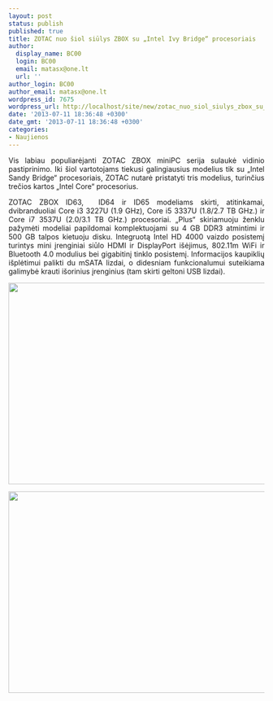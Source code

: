 ```yaml
---
layout: post
status: publish
published: true
title: ZOTAC nuo šiol siūlys ZBOX su „Intel Ivy Bridge“ procesoriais
author:
  display_name: BC00
  login: BC00
  email: matasx@one.lt
  url: ''
author_login: BC00
author_email: matasx@one.lt
wordpress_id: 7675
wordpress_url: http://localhost/site/new/zotac_nuo_siol_siulys_zbox_su_ivy_bridge_procesoriais/
date: '2013-07-11 18:36:48 +0300'
date_gmt: '2013-07-11 18:36:48 +0300'
categories:
- Naujienos
---
```

<p style="text-align: justify;">
	Vis labiau populiarėjanti ZOTAC ZBOX miniPC serija sulaukė vidinio pastiprinimo. Iki &scaron;iol vartotojams tiekusi galingiausius modelius tik su &bdquo;Intel Sandy Bridge&ldquo; procesoriais, ZOTAC nutarė pristatyti tris modelius, turinčius trečios kartos &bdquo;Intel Core&ldquo; procesorius.</p>
<p style="text-align: justify;">
	ZOTAC ZBOX ID63,&nbsp; ID64 ir ID65 modeliams skirti, atitinkamai, dvibranduoliai Core i3 3227U (1.9 GHz), Core i5 3337U (1.8/2.7 TB GHz.) ir Core i7 3537U (2.0/3.1 TB GHz.) procesoriai. &bdquo;Plus&ldquo; skiriamuoju ženklu pažymėti modeliai papildomai komplektuojami su 4 GB DDR3 atmintimi ir 500 GB talpos kietuoju disku. Integruotą Intel HD 4000 vaizdo posistemį turintys mini įrenginiai siūlo HDMI ir DisplayPort i&scaron;ėjimus, 802.11m WiFi ir Bluetooth 4.0 modulius bei gigabitinį tinklo posistemį. Informacijos kaupiklių i&scaron;plėtimui palikti du mSATA lizdai, o didesniam funkcionalumui suteikiama galimybė krauti i&scaron;orinius įrenginius (tam skirti geltoni USB lizdai).</p>
<p>
	<img alt="" src="http://technews.lt/userfiles/main_ZBOXNANOID63_64_65_PLUS_23.jpg" style="width: 520px; height: 396px;" /></p>
<p>
	<img alt="" src="http://technews.lt/userfiles/ZBOXNANOID63_64_65_PLUS_11.jpg" style="width: 520px; height: 396px;" /></p>
